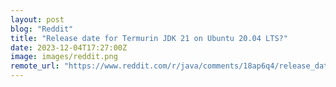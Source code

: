 ```yaml
---
layout: post
blog: "Reddit"
title: "Release date for Termurin JDK 21 on Ubuntu 20.04 LTS?"
date: 2023-12-04T17:27:00Z
image: images/reddit.png
remote_url: "https://www.reddit.com/r/java/comments/18ap6q4/release_date_for_termurin_jdk_21_on_ubuntu_2004/"
---
```

